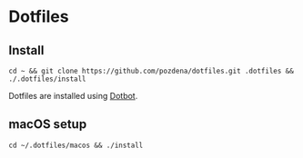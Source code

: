 # Dotfiles

## Install

`cd ~ && git clone https://github.com/pozdena/dotfiles.git .dotfiles && ./.dotfiles/install`

Dotfiles are installed using [Dotbot](https://github.com/anishathalye/dotbot).

## macOS setup

`cd ~/.dotfiles/macos && ./install`
